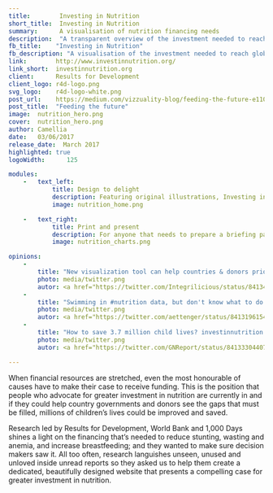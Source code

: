 ```yaml
---
title:        Investing in Nutrition
short_title:  Investing in Nutrition
summary:      A visualisation of nutrition financing needs
description:  "A transparent overview of the investment needed to reach global targets for stunting, anemia, breastfeeding and wasting"
fb_title:    "Investing in Nutrition"
fb_description: "A visualisation of the investment needed to reach global targets for stunting, anemia, breastfeeding and wasting"
link:        http://www.investinnutrition.org/
link_short:  investinnutrition.org
client:      Results for Development
client_logo: r4d-logo.png
svg_logo:    r4d-logo-white.png
post_url:    https://medium.com/vizzuality-blog/feeding-the-future-e110f54e0e4f#.ydz4pnbj9
post_title:  "Feeding the future"
image:  nutrition_hero.png     
cover:  nutrition_hero.png     
author: Camellia     
date:   03/06/2017     
release_date:  March 2017           
highlighted: true
logoWidth:      125

modules:
    -   text_left:
            title: Design to delight
            description: Featuring original illustrations, Investing in Nutrition is a tool that fundraisers can use to talk a potential donor through the whole the story – presenting them with the facts and figures to make the case for financial support, combined with the emotional storytelling needed to draw people in and compel them to act. Research is made more accessible through interactive graphs and maps, and each target has its own colour so the viewer can follow the story of each one throughout the site. 
            image: nutrition_home.png

    -   text_right:
            title: Print and present
            description: For anyone that needs to prepare a briefing pack or compile this research into a longer report, there are options to download the data or print it out. Web pages print as beautifully as they appear online so there’s no need to copy and paste. Downloading the text as a CSV only takes two clicks of the mouse. With these options, advocates for nutrition financing can tailor their presentations to the preferences of their audience.
            image: nutrition_charts.png

opinions:
    -
        title: "New visualization tool can help countries & donors prioritize #nutrition investments #InvestInNutrition"
        photo: media/twitter.png
        autor: <a href="https://twitter.com/Integrilicious/status/841343517611962370"> Nathaniel Heller </a>
    -
        title: "Swimming in #nutrition data, but don't know what to do w/ it? Visualizations from @results4dev tool get to the point - how much will it cost?"
        photo: media/twitter.png
        autor: <a href="https://twitter.com/aettenger/status/841319615493890048"> Allison Ettenger </a>
    -
        title: "How to save 3.7 million child lives? investinnutrition.org by @Results4dev @1000Days @WorldBank shows where $ is needed #InvestInNutrition"
        photo: media/twitter.png
        autor: <a href="https://twitter.com/GNReport/status/841333044078243841"> Nutrition Report </a>

---
```

When financial resources are stretched, even the most honourable of causes have to make their case to receive funding. This is the position that people who advocate for greater investment in nutrition are currently in and if they could help country governments and donors see the gaps that must be filled, millions of children’s lives could be improved and saved. 

Research led by Results for Development, World Bank and 1,000 Days shines a light on the financing that’s needed to reduce stunting, wasting and anemia, and increase breastfeeding; and they wanted to make sure decision makers saw it. All too often, research languishes unseen, unused and unloved inside unread reports so they asked us to help them create a dedicated, beautifully designed website that presents a compelling case for greater investment in nutrition.

